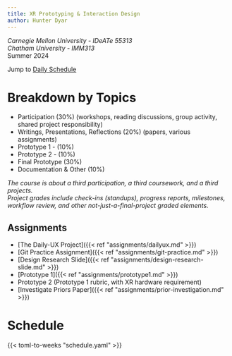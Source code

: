 ```yaml
---
title: XR Prototyping & Interaction Design
author: Hunter Dyar
---
```

*Carnegie Mellon University - IDeATe 55313*  
*Chatham University - IMM313*  
Summer 2024

Jump to [Daily Schedule](#schedule)

# Breakdown by Topics
- Participation (30%) (workshops, reading discussions, group activity, shared project responsibility)
- Writings, Presentations, Reflections (20%) (papers, various assignments)
- Prototype 1 - (10%)
- Prototype 2 - (10%)
- Final Prototype (30%)
- Documentation & Other (10%)

*The course is about a third participation, a third coursework, and a third projects.*  
*Project grades include check-ins (standups), progress reports, milestones, workflow review, and other not-just-a-final-project graded elements.*

## Assignments
- [The Daily-UX Project]({{< ref "assignments/dailyux.md" >}})
- [Git Practice Assignment]({{< ref "assignments/git-practice.md" >}})
- [Design Research Slide]({{< ref "assignments/design-research-slide.md" >}})
- [Prototype 1]({{< ref "assignments/prototype1.md" >}})
- Prototype 2 (Prototype 1 rubric, with XR hardware requirement)
- [Investigate Priors Paper]({{< ref "assignments/prior-investigation.md" >}})

# Schedule
{{< toml-to-weeks "schedule.yaml" >}}
